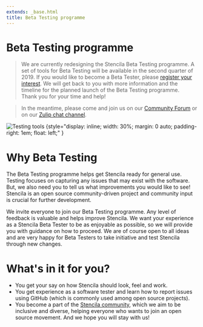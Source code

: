 ```yaml
---
extends: _base.html
title: Beta Testing programme
---
```


# Beta Testing programme

> We are currently redesigning the Stencila Beta Testing programme. A set of tools for Beta Testing will be available in the second quarter of 2019. If you would like to become a Beta Tester, please [register your interest](https://forms.gle/1k4BKRMBXqQnVQZWA). We will get back to you with more information and the timeline for the planned launch of the Beta Testing programme. <br /> Thank you for your time and help!

> In the meantime, please come and join us on our [Community Forum](https://community.stenci.la/)
> or on our [Zulip chat channel](https://stencila.zulipchat.com/#narrow/stream/202396-community).

![Testing tools](testing-tools.jpg)
{style="display: inline; width: 30%; margin: 0 auto; padding-right: 1em; float: left;" }

# Why Beta Testing

The Beta Testing programme helps get Stencila ready for general use. Testing focuses on capturing any issues that may exist with the software. But,
we also need you to tell us what improvements you would like to see! Stencila is an open source community-driven project and community input
is crucial for further development.

We invite everyone to join our Beta Testing programme. Any level of feedback is valuable and helps improve Stencila.
We want your experience as a Stencila Beta Tester to be as enjoyable as possible, so we will provide you with guidance on how to
proceed. We are of course open to all ideas and are very happy for Beta Testers to take initiative and test Stencila
through new changes.

# What's in it for you?

- You get your say on how Stencila should look, feel and work.
- You get experience as a software tester and learn how to report issues using GitHub (which is commonly used among open source projects).
- You become a part of the [Stencila community](index.html), which we aim to be inclusive and diverse, helping everyone who wants to join an open source movement.
  And we hope you will stay with us!
